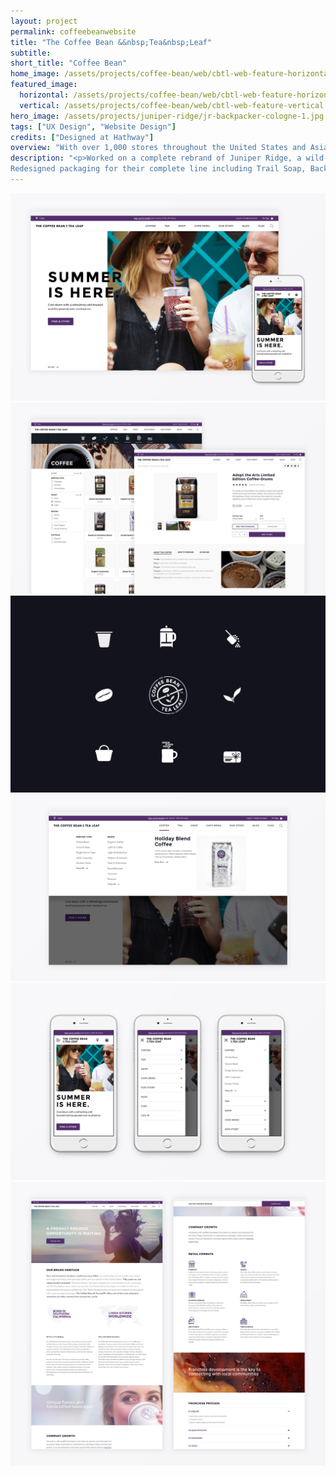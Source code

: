 ```yaml
---
layout: project
permalink: coffeebeanwebsite
title: "The Coffee Bean &&nbsp;Tea&nbsp;Leaf"
subtitle:
short_title: "Coffee Bean"
home_image: /assets/projects/coffee-bean/web/cbtl-web-feature-horizontal.jpg
featured_image:
  horizontal: /assets/projects/coffee-bean/web/cbtl-web-feature-horizontal.jpg
  vertical: /assets/projects/coffee-bean/web/cbtl-web-feature-vertical.jpg
hero_image: /assets/projects/juniper-ridge/jr-backpacker-cologne-1.jpg
tags: ["UX Design", "Website Design"]
credits: ["Designed at Hathway"]
overview: "With over 1,000 stores throughout the United States and Asia, The Coffee Bean & Tea Leaf was ready to match their online presence to their physical."
description: "<p>Worked on a complete rebrand of Juniper Ridge, a wild-harvested fragrance company, to visually unify their brand.
Redesigned packaging for their complete line including Trail Soap, Backpacker's Cologne, Cabin Spray, Campfire Incense and Smudge's.</p>"
---
```


<div class="grid grid--offset">
  <div class="grid__col-12">
    <img src="/assets/projects/coffee-bean/web/cbtl-web-home.jpg" />
  </div>
</div>

<!-- <div class="full-bleed">
  <img src="/assets/projects/coffee-bean/web/cbtl-web-shop.jpg"/>
</div> -->

<div class="grid grid--offset">
  <div class="grid__col-12">
    <img src="/assets/projects/coffee-bean/web/cbtl-web-shop.jpg"/>
  </div>
</div>



<!-- <div class="full-bleed">
  <img src="/assets/projects/coffee-bean/web/cbtl-web-icons.jpg"/>
</div> -->

<div class="grid grid--offset">
  <div class="grid__col-12">
    <img src="/assets/projects/coffee-bean/web/cbtl-web-icons.jpg" />
  </div>
</div>

<div class="grid grid--offset">
  <div class="grid__col-12">
    <img src="/assets/projects/coffee-bean/web/cbtl-web-desk-nav.jpg" />
  </div>
</div>

<div class="grid grid--offset">
  <div class="grid__col-12">
    <img src="/assets/projects/coffee-bean/web/cbtl-web-mobile-nav.jpg" />
  </div>
</div>

<div class="grid grid--offset">
  <div class="grid__col-12">
    <img src="/assets/projects/coffee-bean/web/cbtl-web-careers.jpg" />
  </div>
</div>